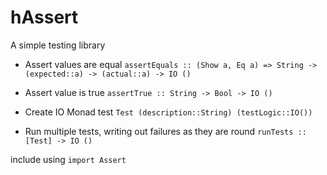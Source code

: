 # hAssert

A simple testing library

- Assert values are equal
    `assertEquals :: (Show a, Eq a) => String -> (expected::a) -> (actual::a) -> IO ()`
- Assert value is true
    `assertTrue :: String -> Bool -> IO ()`

- Create IO Monad test
    `Test (description::String) (testLogic::IO())`

- Run multiple tests, writing out failures as they are round
    `runTests :: [Test] -> IO ()`

include using `import Assert`
